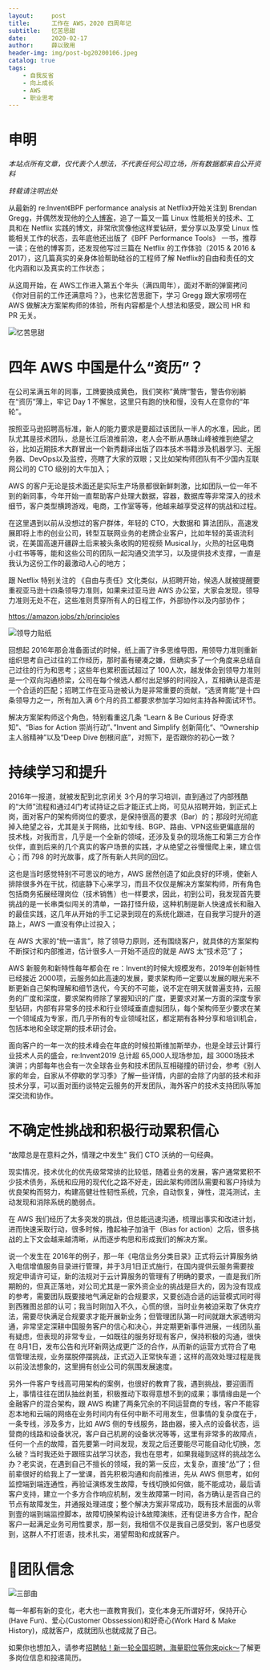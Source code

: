 ```yaml
---
layout:     post
title:      工作在 AWS，2020 四周年记
subtitle:   忆苦思甜
date:       2020-02-17
author:     薛以致用
header-img: img/post-bg20200106.jpeg
catalog: true
tags:
    - 自我反省
    - 向上成长
    - AWS
    - 职业思考
---
```

# 申明

_本站点所有文章，仅代表个人想法，不代表任何公司立场，所有数据都来自公开资料_

*转载请注明出处*

从最新的 re:Invent《BPF performance analysis at Netflix》开始关注到 Brendan Gregg，并偶然发现他的[个人博客](http://www.brendangregg.com/)，追了一篇又一篇 Linux 性能相关的技术、工具和在 Netflix 实践的博文，非常欣赏像他这样爱钻研，爱分享以及享受 Linux 性能相关工作的状态，去年底他还出版了《BPF Performance Tools》 一书，推荐一读；在他的博客页，还发现他写过三篇在 Netflix 的工作体验（2015 & 2016 & 2017），这几篇真实的亲身体验帮助硅谷的工程师了解 Netflix的自由和责任的文化内涵和以及真实的工作状态；

从这周开始，在 AWS工作进入第五个年头（满四周年），面对不断的弹窗拷问《你对目前的工作还满意吗？》，也来忆苦思甜下，学习 Gregg 跟大家唠唠在 AWS 做解决方案架构师的体验，所有内容都是个人想法和感受，跟公司 HR 和 PR 无关。

![忆苦思甜]({{site.image-srv}}/img/20200322/3.png)

# 四年 AWS 中国是什么“资历”？

在公司呆满五年的同事，工牌要换成黄色，我们笑称”黄牌“警告，警告你别躺在“资历”薄上，牢记 Day 1 不懈怠，这里只有跑的快和慢，没有人在意你的“年轮”。

按照亚马逊招聘高标准，新人的能力要求是要超过该团队一半人的水准，因此，团队尤其是技术团队，总是长江后浪推前浪，老人会不断从愚昧山峰被推到绝望之谷，比如近期技术大群冒出一个新秀翻译出版了四本技术书籍涉及机器学习、无服务器、DevOps以及监控，亮瞎了大家的双眼；又比如架构师团队有不少国内互联网公司的 CTO 级别的大牛加入；

AWS 的客户无论是技术面还是实际生产场景都很新鲜刺激，比如团队一位一年不到的新同事，今年开始一直帮助客户处理大数据，容器，数据库等非常深入的技术细节，客户类型横跨游戏，电商，工作室等等，他越来越享受这样的挑战和过程。

在这里遇到以前从没想过的客户群体，年轻的 CTO，大数据和 算法团队，高速发展即将上市的创业公司，转型互联网业务的老牌企业客户，比如年轻的英语流利说，在美国高速开疆辟土后来被头条收购的短视频 Musical.ly，火热的社区电商小红书等等，能和这些公司的团队一起沟通交流学习，以及提供技术支撑，一直是我认为这份工作的最激动人心的地方；

跟 Netflix 特别关注的 《自由与责任》文化类似，从招聘开始，候选人就被提醒要重视亚马逊十四条领导力准则，如果来过亚马逊 AWS 办公室，大家会发现，领导力准则无处不在，这些准则贯穿所有人的日程工作，外部协作以及内部协作；

https://amazon.jobs/zh/principles 

![领导力贴纸]({{site.image-srv}}/img/20200322/1.jpeg)

回想起 2016年那会准备面试的时候，纸上画了许多思维导图，用领导力准则重新组织思考自己过往的工作经历，那时虽有硬凑之嫌，但确实多了一个角度来总结自己过往的行为和思考；这些年也累积面试超过了 100人次，越发体会到领导力准则是一个双向沟通桥梁，公司在每个候选人都付出足够的时间投入，互相确认是否是一个合适的匹配；招聘工作在亚马逊被认为是非常重要的贡献，“选贤育能”是十四条领导力之一，所有加入满 6个月的员工都要求参加学习如何主持各种面试环节。

解决方案架构师这个角色，特别看重这几条 “Learn & Be Curious 好奇求知”、“Bias for Action 崇尚行动”、”Invent and Simplify 创新简化“、“Ownership 主人翁精神”以及“Deep Dive 刨根问底”，对照下，是否跟你的初心一致？

# 持续学习和提升

2016年一报道，就被发配到北京闭关 3个月的学习培训，直到通过了内部残酷的“大师”流程和通过4门考试持证之后才能正式上岗，可见从招聘开始，到正式上岗，面对客户的架构师岗位的要求，是保持很高的要求（Bar）的；那段时光彻底掉入绝望之谷，尤其是关于网络，比如专线、BGP、路由、VPN这些更偏底层的技术栈，对我而言，几乎是一个全新的领域，还涉及复杂的现场施工和第三方合作伙伴，直到后来的几个真实的客户场景的实践，才从绝望之谷慢慢爬上来，建立信心；而 798 的时光故事，成了所有新人共同的回忆。

这也是当时感觉特别不可思议的地方，AWS 居然创造了如此良好的环境，使新人排除很多外在干扰，彻底静下心来学习，而且不仅仅是解决方案架构师，所有角色包括商务拓展经理岗位（技术销售）也一样要求，因此，初到公司，我发现首先要挑战的是一长串类似闯关的清单，一路打怪升级，这种机制是新人快速成长和融入的最佳实践，这几年从开始的手工记录到现在的系统化跟进，在自我学习提升的道路上，AWS 一直没有停止过投入；

在 AWS 大家的“统一语言”，除了领导力原则，还有围绕客户，就具体的方案架构不断探讨和内部推进，估计很多人一开始不适应的就是 AWS 太“技术范”了；

AWS 新服务和新特性每年都会在 re：Invent的时候大规模发布，2019年创新特性已经接近 2000项，云服务如此高速的发展，要求架构师一定要以发展的眼光来不断更新自己架构理解和细节迭代，今天的不可能，说不定在明天就普遍支持，云服务的广度和深度，要求架构师除了掌握知识的广度，更要求对某一方面的深度专家型钻研，内部有非常多的技术和行业领域垂直虚拟团队，每个架构师至少要求在某一个领域成为专家，而几乎所有的专业领域社区，都定期有各种分享和培训机会，包括本地和全球定期的技术研讨会。

面向客户的一年一次的技术峰会在年底的时候拉斯维加斯举办，也是全球云计算行业技术人员的盛会，re:Invent2019 总计超 65,000人现场参加，超 3000场技术演讲；内部每年也会有一次全球各业务和技术团队互相碰撞的研讨会，参考《别人家的年会，自家从不停歇的学习季》了解一些详情，内部的会除了内部的技术和非技术分享，可以面对面约谈特定云服务的开发团队，海外客户的技术支持团队等加深交流和协作。

# 不确定性挑战和积极行动累积信心

“故障总是在意料之外，情理之中发生” 我们 CTO 沃纳的一句经典。

现实情况，技术优化的优先级常常排的比较低，随着业务的发展，客户通常累积不少技术债务，系统和应用的现代化之路不好走，因此架构师团队需要和客户持续为优良架构而努力，构建高健壮性韧性系统，冗余，自动恢复，弹性，混沌测试，主动发现和消除系统的脆弱点。

在 AWS 我们经历了太多突发的挑战，但总能迅速沟通，梳理出事实和改进计划，进而快速采取行动，很多时候，撸起袖子加油干（Bias for action）之后，很多挑战的上下文会越来越清晰，从而逐步构思和形成我们的解决方案。

说一个发生在 2016年的例子，那一年《电信业务分类目录》正式将云计算服务纳入电信增值服务目录进行管理，并于3月1日正式施行，在国内提供云服务需要按规定申请许可证，新的法规对于云计算服务的管理有了明确的要求，一直是我们所期盼的，但真正落地，对公司尤其是一家外资企业的挑战是巨大的，因为没有现成的参考，需要团队既要接地气满足新的合规要求，又要创造合适的运营模式同时得到西雅图总部的认可；我当时刚加入不久，心慌的很，当时业务被迫采取了休克疗法，需要尽快满足合规要求才能开展新业务；但管理团队第一时间就跟大家透明沟通，非常坚定深耕中国服务客户的信心和决心，并定期更新事件进展，一线团队虽有疑虑，但表现的非常专业，一如既往的服务好现有客户，保持积极的沟通，很快在 8月1日，发布公告和光环新网达成更广泛的合作，从而新的运营方式符合了电信管理法规，业务摆脱停摆挑战，正式迈入正常快车道；这样的高效处理过程是我以前没法想象的，这里拥有创业公司的氛围发展速度。

另外一件客户专线高可用架构的案例，也很好的教育了我，遇到挑战，要迎面而上，事情往往在团队抽丝剥茧，积极推动下取得意想不到的成果；事情缘由是一个金融客户的混合架构，跟 AWS 构建了两条冗余的不同运营商的专线，客户不能容忍本地和云端的网络在业务时间内有任何中断不可用发生，但事情的复杂度在于，一条专线，涉及多方，比如 AWS 侧的专线服务，路由器，接入点的设备状态，运营商的线路和设备状况，客户自己机房的设备状况等等，这里有非常多的故障点，任何一个点的故障，首先要第一时间发现，发现之后还要能尽可能自动化切换，怎么破？当时我还处于跟班实战学习状态，我也在思考，如果我碰到这样的挑战怎么办？老实说，在遇到自己不擅长的领域，我的第一反应，太复杂，直接“怂”了；但前辈很好的给我上了一堂课，首先积极沟通和向前推进，先从 AWS 侧思考，如何监控端到端连通性，再验证演练发生故障，专线切换如何做，能不能成功，最后请客户支持，建立一个多方合作响应机制，发生故障第一时间，各方确认是否自己的节点有故障发生，并通报处理进度；整个解决方案非常成功，既有技术层面的从零到壹的端到端监控脚本，故障切换架构设计&故障演练，还有促进多方合作，配合客户一起满足业务可用性要求，那一刻，我相信不仅是我自己感受到，客户也感受到，这群人不打诳语，技术扎实，渴望帮助和成就客户。



# 团队信念

![三部曲]({{site.image-srv}}/img/20200322/2.png)

每一年都有新的变化，老大也一直教育我们，变化本身无所谓好坏，保持开心(Have Fun)、爱心(Customer Obssession)和好奇心(Work Hard & Make History)，成就客户，成就团队也就成就了自己。

如果你也想加入，请参考[招聘帖！新一轮全国招聘，海量职位等你来pick～](https://mp.weixin.qq.com/s/PfY9Eg765kaUBvR48h8kzQ)了解更多岗位信息和投递简历。


